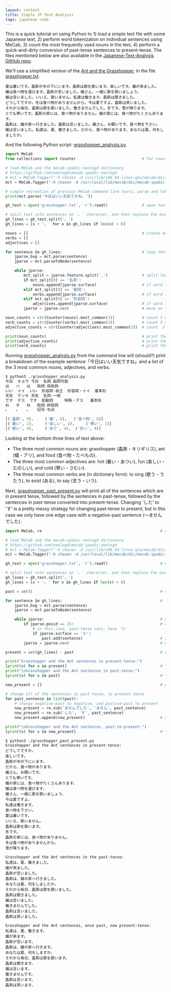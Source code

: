 ```yaml
---
layout: content
title: Simple JP Text Analysis
tags: japanese code
---
```

This is a quick tutorial on using Python to 1) load a simple text file with some Japanese text, 2) perform word tokenization on individual sentences using MeCab, 3) count the most frequently used nouns in the text, 4) perform a quick-and-dirty conversion of past-tense sentences to present-tense. The files mentioned below are also available in the [Japanese-Text-Analysis GitHub repo](https://github.com/kairozu/Japanese-Text-Analysis).

We'll use a simplified version of the [Ant and the Grasshopper](http://read.gov/aesop/052.html), in the file [grasshopper.txt](https://github.com/kairozu/Japanese-Text-Analysis/blob/master/simple-jp-text-analysis/grasshopper.txt).

```
夏は暑いです。螽斯が木の下にいます。螽斯は歌を歌います。楽しいです。蟻が来ました。
蟻は食べ物を運びます。螽斯が言いました。蟻さん、一緒に歌を歌いましょう。
蟻は言いました。いいえ、歌いません。私達は働きます。螽斯は聞きました。
どうしてですか。冬は食べ物がありませんから。今は夏ですよ。螽斯は笑いました。
それから毎日、螽斯は歌を歌いました。働きませんでした。冬です。雪が降ります。
とても寒いです。螽斯の家には、食べ物がありません。蟻の家には、食べ物がたくさんあります。 
螽斯は、蟻の家へ行きました。螽斯は言いました。蟻さん、お願いです。食べ物を下さい。
蟻は言いました。私達は、夏、働きました。だから、食べ物があります。あなたは夏、何をしましたか。
```

And the following Python script: [grasshopper_analysis.py](https://github.com/kairozu/Japanese-Text-Analysis/blob/master/simple-jp-text-analysis/grasshopper_analysis.py).
```python
import MeCab
from collections import Counter                             # for counting most common elements

# load MeCab and the mecab-ipadic-neologd dictionary
# https://github.com/neologd/mecab-ipadic-neologd
# mct = MeCab.Tagger("-O chasen -d /usr/lib/x86_64-linux-gnu/mecab/dic/mecab-ipadic-neologd")
mct = MeCab.Tagger("-O chasen -d /usr/local/lib/mecab/dic/mecab-ipadic-neologd/")

# simple recreation of previous MeCab command line tests; parse and tokenize sentence
print(mct.parse('今日はいい天気ですね。'))

gh_text = open('grasshopper.txt', 'r').read()               # open text file and read it into gh_text

# split text into sentences on '。' character, and then replace the ending '。' on all sentences
gh_lines = gh_text.split('。')
gh_lines = [x + '。' for x in gh_lines if len(x) > 0]

nouns = []                                                  # create empty lists for nouns, verbs, adj
verbs = []
adjectives = []

for sentence in gh_lines:                                   # loop through each sentence in gh_lines
    jparse_bug = mct.parse(sentence)
    jparse = mct.parseToNode(sentence)

    while jparse:
        mct_split = jparse.feature.split(',')               # split features up by commas
        if mct_split[0] == '名詞':
            nouns.append(jparse.surface)                    # if word is a noun, add the element to nouns
        elif mct_split[0] == '動詞':
            verbs.append(jparse.surface)                    # if word is a verb, add the element to verbs
        elif mct_split[0] == '形容詞':
            adjectives.append(jparse.surface)               # if word is an adj, add the element to adj
        jparse = jparse.next                                # move on to the next word-token

noun_counts = str(Counter(nouns).most_common(3))            # count 3 most common nouns (convert to str)
verb_counts = str(Counter(verbs).most_common(3))            # count 3 most common verbs (convert to str)
adjective_counts = str(Counter(adjectives).most_common(3))  # count  3 most common adjectives (convert to str)

print(noun_counts)                                          # print the 3 most comon nouns
print(adjective_counts)                                     # print the 3 most common adjectives
print(verb_counts)                                          # print the 3 most common verbs
```

Running [grasshopper_analysis.py](https://github.com/kairozu/Japanese-Text-Analysis/blob/master/simple-jp-text-analysis/grasshopper_analysis.py) from the command line will (should?) print a breakdown of the example sentence「今日はいい天気ですね」and a list of the 3 most common nouns, adjectives, and verbs.

```python
$ python3 ./grasshopper_analysis.py
今日	キョウ	今日	名詞-副詞可能
は	ハ	は	助詞-係助詞
いい	イイ	いい	形容詞-自立	形容詞・イイ	基本形
天気	テンキ	天気	名詞-一般
です	デス	です	助動詞		特殊・デス	基本形
ね	ネ	ね	助詞-終助詞
。	。	。	記号-句点

[('螽斯', 9), 	('蟻', 8), 	('食べ物', 6)]
[('暑い', 1), 	('楽しい', 1), 	('寒い', 1)]
[('歌い', 4), 	('あり', 4), 	('言い', 4)]
```

Looking at the bottom three lines of text above:
<ul>
<li>The three most common nouns are: grasshopper (螽斯・キリギリス), ant (蟻・アリ), and food (食べ物・たべもの).</li>
<li>The three most common adjectives are: hot (暑い・あつい), fun (楽しい・たのしい), and cold (寒い・さむい).</li>
<li>The three most common verbs are (in dictionary form): to sing (歌う・うたう), to exist (ある), to say (言う・いう).</li>
</ul>

Next, [grasshopper_past_present.py](https://github.com/kairozu/Japanese-Text-Analysis/blob/master/simple-jp-text-analysis/grasshopper_past_present.py) will print all of the sentences which are in present tense, followed by the sentences in past-tense, followed by the sentences in past-tense converted into present-tense. Changing 'した' to 'す' is a pretty messy strategy for changing past-tense to present, but in this case we only have one edge case with a negative-past sentence (〜ませんでした).

```python
import MeCab, re                                                    # regex library (for finding tense)

# load MeCab and the mecab-ipadic-neologd dictionary
# https://github.com/neologd/mecab-ipadic-neologd
# mct = MeCab.Tagger("-O chasen -d /usr/lib/x86_64-linux-gnu/mecab/dic/mecab-ipadic-neologd")
mct = MeCab.Tagger("-O chasen -d /usr/local/lib/mecab/dic/mecab-ipadic-neologd/")

gh_text = open('grasshopper.txt', 'r').read()                       # open text file, read into gh_text

# split text into sentences on '。' character, and then replace the ending '。' on all sentences
gh_lines = gh_text.split('。')
gh_lines = [x + '。' for x in gh_lines if len(x) > 0]

past = set()                                                        # create empty set for past-tense lines

for sentence in gh_lines:                                           # loop through sentences in gh_lines
    jparse_bug = mct.parse(sentence)
    jparse = mct.parseToNode(sentence)

    while jparse:                                                   # while there are word-tokens in sentence
        if jparse.posid == 25:                                      # catches verb conjugations
            # in this case, past-tense conj. have 'た'
            if jparse.surface == 'た':
                past.add(sentence)                                  # if 'た' was found, add to past-tense
        jparse = jparse.next                                        # move to the next word-token

present = set(gh_lines) - past                                      # remove lines in past from gh_lines

print("Grasshopper and the Ant sentences in present-tense:")
[print(x) for x in present]                                         # "for every x in present, print x"
print("\nGrasshopper and the Ant sentences in past-tense:")
[print(x) for x in past]                                            # "for every x in past, print x"

new_present = []                                                    # empty list for past-tense-to-present

# change all of the sentences in past-tense, to present-tense
for past_sentence in list(past):
    # change negative-past to negative, and postive-past to present
    now_present = re.sub('ませんでした', 'ません', past_sentence)
    now_present = re.sub('した', 'す', past_sentence)
    new_present.append(now_present)                                 # add to list new_present sentences

print("\nGrasshopper and the Ant sentences, past-to-present:")
[print(x) for x in new_present]                                     # "for every x in new_present, print x"
```
```terminal
$ python3 ./grasshopper_past_present.py
Grasshopper and the Ant sentences in present-tense:
どうしてですか。
楽しいです。
螽斯が木の下にいます。
だから、食べ物があります。
蟻さん、お願いです。
とても寒いです。
蟻の家には、食べ物がたくさんあります。
蟻は食べ物を運びます。
蟻さん、一緒に歌を歌いましょう。
今は夏ですよ。
私達は働きます。
食べ物を下さい。
夏は暑いです。
いいえ、歌いません。
螽斯は歌を歌います。
冬です。
螽斯の家には、食べ物がありません。
冬は食べ物がありませんから。
雪が降ります。

Grasshopper and the Ant sentences in the past-tense:
私達は、夏、働きました。
蟻が来ました。
螽斯が言いました。
螽斯は、蟻の家へ行きました。
あなたは夏、何をしましたか。
それから毎日、螽斯は歌を歌いました。
螽斯は聞きました。
蟻は言いました。
働きませんでした。
螽斯は言いました。
螽斯は笑いました。

Grasshopper and the Ant sentences, once past, now present-tense:
私達は、夏、働きます。
蟻が来ます。
螽斯が言います。
螽斯は、蟻の家へ行きます。
あなたは夏、何をしますか。
それから毎日、螽斯は歌を歌います。
螽斯は聞きます。
蟻は言います。
働きませんです。
螽斯は言います。
螽斯は笑います。
```